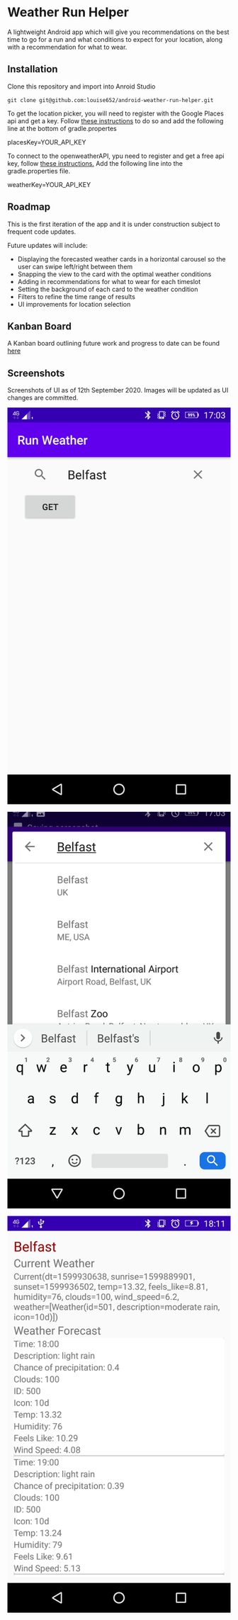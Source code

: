 # Weather Run Helper

A lightweight Android app which will give you recommendations on the best time to go for a run and
 what conditions to expect for your location, along with a recommendation for what to wear.

## Installation

Clone this repository and import into Anroid Studio

```git
git clone git@github.com:louise652/android-weather-run-helper.git
```

To get the location picker, you will need to register with the Google Places api and get a key.
Follow [these instructions](https://developers.google.com/places/web-service/get-api-key) to do so and add the following line at the bottom of gradle.propertes

placesKey=YOUR_API_KEY


To connect to the openweatherAPI, ypu need to register and get a free api key, follow [these instructions.](https://openweathermap.org/appid)
Add the following line into the gradle.properties file.

weatherKey=YOUR_API_KEY

## Roadmap
This is the first iteration of the app and it is under construction subject to frequent code updates.

Future updates will include:
* Displaying the forecasted weather cards in a horizontal carousel so the user can swipe left/right between them
* Snapping the view to the card with the optimal weather conditions
* Adding in recommendations for what to wear for each timeslot
* Setting the background of each card to the weather condition
* Filters to refine the time range of results
* UI improvements for location selection

## Kanban Board
A Kanban board outlining future work and progress to date can be found [here](https://trello.com/invite/b/GRX8n57o/81111a1c4ff6d23269a7bd6c9d4584ad/weather-run-app)

## Screenshots
Screenshots of UI as of 12th September 2020. Images will be updated as UI changes are committed.

![Location screen](screenshots/ScreenshotLoc1.png)

![Location search](screenshots/ScreenshotLoc2.png)

![Weather Result Screen](screenshots/ScreenshotWeather.png)